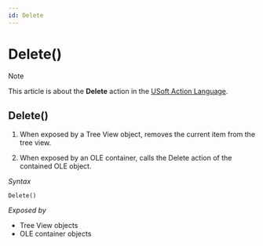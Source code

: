 ```yaml
---
id: Delete
---
```


# Delete()



> [!NOTE]
> This article is about the **Delete** action in the [USoft Action Language](/docs/Task_flow/Action_Language_reference/USoft_Action_Language.md).

## **Delete()**

1. When exposed by a Tree View object, removes the current item from the tree view.

2. When exposed by an OLE container, calls the Delete action of the contained OLE object.

*Syntax*

```
Delete()
```

*Exposed by*

- Tree View objects
- OLE container objects

 